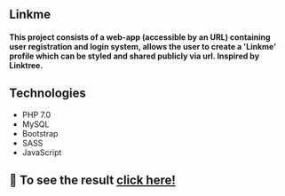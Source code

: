 ## Linkme
#### This project consists of a web-app (accessible by an URL) containing user registration and login system, allows the user to create a 'Linkme' profile which can be styled and shared publicly via url. Inspired by Linktree.

## Technologies
* PHP 7.0
* MySQL
* Bootstrap
* SASS
* JavaScript

## 🚀 To see the result [click here!](https://linkme-rafaela.000webhostapp.com/public/index.php)
